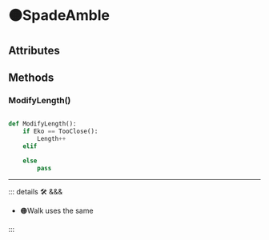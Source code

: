 # 🟠<move>SpadeAmble</move>

## Attributes

## Methods

### ModifyLength()

```py

def ModifyLength():
    if Eko == TooClose():
        Length++
    elif

    else 
        pass


```

---

<!-- =================================================== -->
<!-- =================================================== -->
<!-- =================================================== -->
<!-- =================================================== -->
<!-- =================================================== -->
::: details 🛠 <dev>&&&</dev>

- 🟠<move>Walk</move> uses the same

:::
